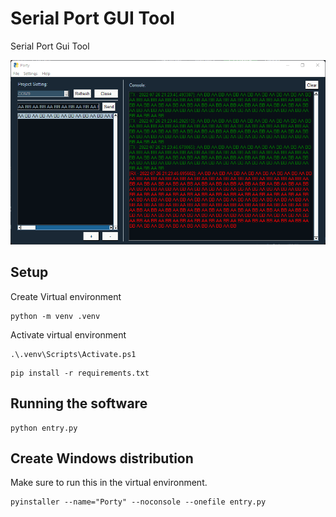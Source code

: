 # Serial Port GUI Tool

Serial Port Gui Tool

![Porty](docs/porty.png?raw=true "Porty")

## Setup

Create Virtual environment

```
python -m venv .venv
```

Activate virtual environment

```
.\.venv\Scripts\Activate.ps1
```

```
pip install -r requirements.txt
```

## Running the software

```
python entry.py
```

## Create Windows distribution

Make sure to run this in the virtual environment.

```
pyinstaller --name="Porty" --noconsole --onefile entry.py
```
